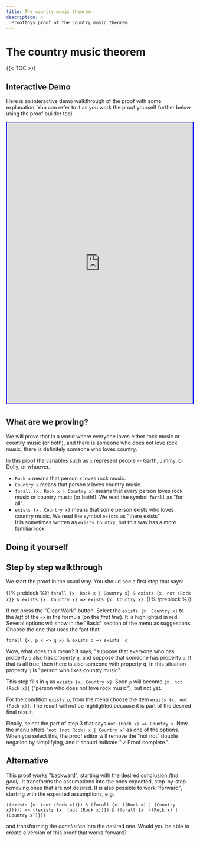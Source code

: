 ```yaml
---
title: The country music theorem
description: >
  Prooftoys proof of the country music theorem
---
```


# The country music theorem

{{< TOC >}}

## Interactive Demo

Here is an interactive demo walkthrough of the proof with some
explanation.  You can refer to it as you work the proof yourself further
below using the proof builder tool.

<div style="position: relative; box-sizing: content-box; max-height:
80vh; max-height: 80svh; width: 100%; aspect-ratio: 0.7420435510887772;
padding: 40px 0 40px 0;
margin-bottom: 40px;">
  <iframe
  src="https://app.supademo.com/demo/cme06oavx008byjyix35lqinf?step=5"
  loading="lazy" title="Supademo Demo" allow="clipboard-write"
  frameborder="0" webkitallowfullscreen="true" mozallowfullscreen="true"
  allowfullscreen style="position: absolute; top: 0; left: 0; width:
  100%; height: 100%; border: 2px solid blue;">
  </iframe>
</div>

## What are we proving?

We will prove that in a world where everyone loves either rock music
or country music (or both), and there is someone who does not love
rock music, there is definitely someone who loves country.

In this proof the variables such as `x` represent people --
Garth, Jimmy, or Dolly, or whoever.

- `Rock x` means that person x loves rock music.  
- `Country x` means that person x loves country music.  
- `forall {x. Rock x | Country x}` means that every person loves rock
  music or country music (or both!). We read the symbol `forall` as
  "for all".
- `exists {x. Country x}` means that some person exists who loves
  country music.  We read the symbol `exists` as "there exists".  
  It is sometimes written as `exists Country`, but this way has a more
  familiar look.

## Doing it yourself

<div class=proof-editor data-exercise="nat/CountryMusic"></div>

## Step by step walkthrough

We start the proof in the usual way.  You should see a first step that
says:

{{% preblock %}}
`forall {x. Rock x | Country x} & exists {x. not (Rock x)} & exists
{x. Country x} => exists {x. Country x}`.
{{% /preblock %}}

If not press the "Clear Work" button.  Select the `exists {x. Country
x}` to the *left* of the `=>` in the formula (on the *first line*). It
is highlighted in red. Several options will show in the "Basic" section
of the menu as suggestions. Choose the one that uses the fact that:

`forall {x. p x => q x} & exists p => exists  q`

Wow, what does this mean?  It says, "suppose that everyone who has
property `p` also has property `q`, and suppose that someone has
property `p`.  If that is all true, then there is also someone with
property q.  In this situation property `q` is "person who likes country
music".

This step fills in `q` as `exists {x. Country x}`. Soon `p` will become
`{x. not (Rock x)}` ("person who does not love rock music"), but not
yet.

For the condition `exists p`, from the menu choose the item `exists {x.
not (Rock x)}`.  The result will not be highlighted because it is part
of the desired final result.

Finally, select the part of step 3 that says `not (Rock x) => Country
x`.  Now the menu offers "`not (not Rock) x | Country x`" as one of the
options.  When you select this, the proof editor will remove the "not
not" double negation by simplifying, and it should indicate "&check;
Proof complete.".

## Alternative

This proof works "backward", starting with the desired conclusion *(the
goal)*. It transforms the assumptions into the ones expected,
step-by-step removing ones that are not desired.  It is also possible to
work "forward", starting with the expected assumptions, e.g.

`((exists {x. (not (Rock x))}) & (forall {x. ((Rock x) | (Country x))}))
    => ((exists {x. (not (Rock x))}) & (forall {x. ((Rock x) | (Country x))}))`

and transforming the *conclusion* into the desired one.  Would
you be able to create a version of this proof that works forward?
